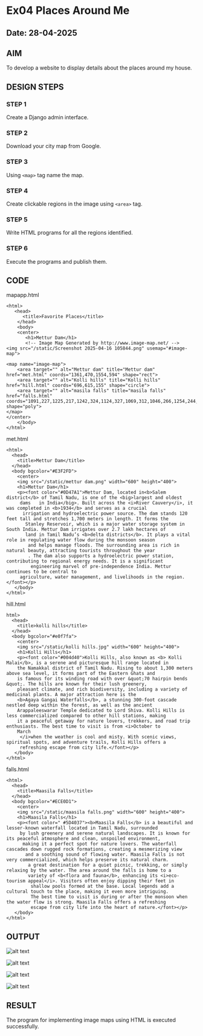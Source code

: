 # Ex04 Places Around Me
## Date: 28-04-2025

## AIM
To develop a website to display details about the places around my house.

## DESIGN STEPS

### STEP 1
Create a Django admin interface.

### STEP 2
Download your city map from Google.

### STEP 3
Using ```<map>``` tag name the map.

### STEP 4
Create clickable regions in the image using ```<area>``` tag.

### STEP 5
Write HTML programs for all the regions identified.

### STEP 6
Execute the programs and publish them.

## CODE

mapapp.html
```
<html>
   <head>
      <title>Favorite Places</title> 
    </head>
    <body>
    <center>
       <h1>Mettur Dam</h1>
       <!-- Image Map Generated by http://www.image-map.net/ -->
<img src="/static/Screenshot 2025-04-16 105844.png" usemap="#image-map">

<map name="image-map">
    <area target="" alt="Mettur dam" title="Mettur dam" href="met.html" coords="1361,470,1554,594" shape="rect">
    <area target="" alt="Kolli hills" title="Kolli hills" href="hill.html" coords="696,615,155" shape="circle">
    <area target="" alt="masila falls" title="masila falls" href="falls.html" coords="1091,227,1225,217,1242,324,1124,327,1069,312,1046,266,1254,244,1059,244,1042,254,1071,244" shape="poly">
</map>
</center>
    </body>
</html>

```
met.html
```
<html>
  <head>
    <title>Mettur Dam</title>
  </head>
  <body bgcolor="#E3F2FD">
    <center>
    <img src="/static/mettur dam.png" width="600" height="400">
    <h1>Mettur Dam</h1>
    <p><font color="#0D47A1">Mettur Dam, located in<b>Salem district</b> of Tamil Nadu, is one of the <big>largest and oldest
     dams   in India</big>. Built across the <i>River Cauvery</i>, it was completed in <b>1934</b> and serves as a crucial
      irrigation and hydroelectric power source. The dam stands 120 feet tall and stretches 1,700 meters in length. It forms the
       Stanley Reservoir, which is a major water storage system in South India. Mettur Dam irrigates over 2.7 lakh hectares of 
       land in Tamil Nadu’s <b>delta districts</b>. It plays a vital role in regulating water flow during the monsoon season
        and helps manage floods. The surrounding area is rich in natural beauty, attracting tourists throughout the year
        . The dam also supports a hydroelectric power station, contributing to regional energy needs. It is a significant
         engineering marvel of pre-independence India. Mettur continues to be central to
     agriculture, water management, and livelihoods in the region. </font></p>
   </body>
</html> 
```
hill.html
```
html>
  <head>
    <title>kolli hills</title>
  </head>
  <body bgcolor="#e0f7fa">
    <center>
    <img src="/static/kolli hills.jpg" width="600" height="400">
    <h1>Kolli Hills</h1>
    <p><font color="#004d40">Kolli Hills, also known as <b> Kolli Malai</b>, is a serene and picturesque hill range located in 
    the Namakkal district of Tamil Nadu. Rising to about 1,300 meters above sea level, it forms part of the Eastern Ghats and 
    is famous for its winding road with over &quot;70 hairpin bends &quot;. The hills are known for their lush greenery,
    pleasant climate, and rich biodiversity, including a variety of medicinal plants. A major attraction here is the 
    <b>Agaya Gangai Waterfalls</b>, a stunning 300-foot cascade nestled deep within the forest, as well as the ancient 
    Arappaleeswarar Temple dedicated to Lord Shiva. Kolli Hills is less commercialized compared to other hill stations, making 
    it a peaceful getaway for nature lovers, trekkers, and road trip enthusiasts. The best time to visit is from <i>October to 
    March
     </i>when the weather is cool and misty. With scenic views, spiritual spots, and adventure trails, Kolli Hills offers a 
     refreshing escape from city life.</font></p>
   </body>
</html> 
```
falls.html
```
<html>
  <head>
    <title>Maasila Falls</title>
  </head>
  <body bgcolor="#ECE0D1">
    <center>
    <img src="/static/maasila falls.png" width="600" height="400">
    <h1>Maasila Falls</h1>
    <p><font color=" #5D4037"><b>Maasila Falls</b> is a beautiful and lesser-known waterfall located in Tamil Nadu, surrounded
     by lush greenery and serene natural landscapes. It is known for its peaceful atmosphere and clean, unspoiled environment,
      making it a perfect spot for nature lovers. The waterfall cascades down rugged rock formations, creating a mesmerizing view
       and a soothing sound of flowing water. Maasila Falls is not very commercialized, which helps preserve its natural charm. 
        a great destination for a quiet picnic, trekking, or simply relaxing by the water. The area around the falls is home to a 
        variety of <b<flora and fauna</b>, enhancing its <i>eco-tourism appeal</i>. Visitors often enjoy dipping their feet in 
         shallow pools formed at the base. Local legends add a cultural touch to the place, making it even more intriguing. 
         The best time to visit is during or after the monsoon when the water flow is strong. Maasila Falls offers a refreshing 
         escape from city life into the heart of nature.</font></p>
   </body>
</html> 
```

## OUTPUT

![alt text](<Screenshot 2025-04-21 114947.png>)

![alt text](<Screenshot 2025-04-21 210545.png>)

![alt text](<Screenshot 2025-04-21 210650.png>)

![alt text](<Screenshot 2025-04-21 210555.png>)



## RESULT
The program for implementing image maps using HTML is executed successfully.
